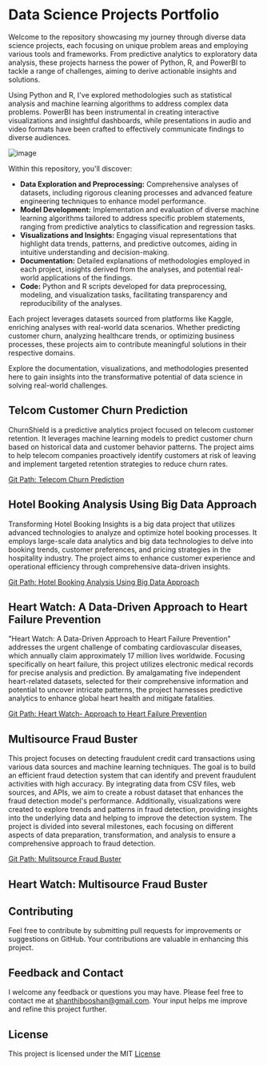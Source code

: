 # Data Science Projects Portfolio
Welcome to the repository showcasing my journey through diverse data science projects, each focusing on unique problem areas and employing various tools and frameworks. From predictive analytics to exploratory data analysis, these projects harness the power of Python, R, and PowerBI to tackle a range of challenges, aiming to derive actionable insights and solutions.

Using Python and R, I've explored methodologies such as statistical analysis and machine learning algorithms to address complex data problems. PowerBI has been instrumental in creating interactive visualizations and insightful dashboards, while presentations in audio and video formats have been crafted to effectively communicate findings to diverse audiences.

![image](https://github.com/shanthibooshansubramanian/Portfolio/assets/173968838/de66db92-8c73-4382-9ba0-03f180dfe95b)


Within this repository, you'll discover:
- **Data Exploration and Preprocessing:** Comprehensive analyses of datasets, including rigorous cleaning processes and advanced feature engineering techniques to enhance model performance.
- **Model Development:** Implementation and evaluation of diverse machine learning algorithms tailored to address specific problem statements, ranging from predictive analytics to classification and regression tasks.
- **Visualizations and Insights:** Engaging visual representations that highlight data trends, patterns, and predictive outcomes, aiding in intuitive understanding and decision-making.
- **Documentation:** Detailed explanations of methodologies employed in each project, insights derived from the analyses, and potential real-world applications of the findings.
- **Code:** Python and R scripts developed for data preprocessing, modeling, and visualization tasks, facilitating transparency and reproducibility of the analyses.
  
Each project leverages datasets sourced from platforms like Kaggle, enriching analyses with real-world data scenarios. Whether predicting customer churn, analyzing healthcare trends, or optimizing business processes, these projects aim to contribute meaningful solutions in their respective domains.

Explore the documentation, visualizations, and methodologies presented here to gain insights into the transformative potential of data science in solving real-world challenges.

## Telcom Customer Churn Prediction

ChurnShield is a predictive analytics project focused on telecom customer retention. It leverages machine learning models to predict customer churn based on historical data and customer behavior patterns. The project aims to help telecom companies proactively identify customers at risk of leaving and implement targeted retention strategies to reduce churn rates.

[Git Path: Telecom Churn Prediction](https://github.com/shanthibooshansubramanian/Portfolio/blob/main/Telecom%20Customer%20Retention/readme.md)

## Hotel Booking Analysis Using Big Data Approach

Transforming Hotel Booking Insights is a big data project that utilizes advanced technologies to analyze and optimize hotel booking processes. It employs large-scale data analytics and big data technologies to delve into booking trends, customer preferences, and pricing strategies in the hospitality industry. The project aims to enhance customer experience and operational efficiency through comprehensive data-driven insights.

[Git Path: Hotel Booking Analysis Using Big Data Approach](https://github.com/shanthibooshansubramanian/Portfolio/blob/main/Hotel%20Booking%20Analysis%20Using%20Big%20Data%20Approach/README.md)

## Heart Watch: A Data-Driven Approach to Heart Failure Prevention

"Heart Watch: A Data-Driven Approach to Heart Failure Prevention" addresses the urgent challenge of combating cardiovascular diseases, which annually claim approximately 17 million lives worldwide. Focusing specifically on heart failure, this project utilizes electronic medical records for precise analysis and prediction. By amalgamating five independent heart-related datasets, selected for their comprehensive information and potential to uncover intricate patterns, the project harnesses predictive analytics to enhance global heart health and mitigate fatalities.

[Git Path: Heart Watch- Approach to Heart Failure Prevention](https://github.com/shanthibooshansubramanian/Portfolio/blob/main/Heart%20Watch%3A%20A%20Data-Driven%20Approach%20to%20Heart%20Failure%20Prevention/README.md)

## Multisource Fraud Buster

This project focuses on detecting fraudulent credit card transactions using various data sources and machine learning techniques. The goal is to build an efficient fraud detection system that can identify and prevent fraudulent activities with high accuracy. By integrating data from CSV files, web sources, and APIs, we aim to create a robust dataset that enhances the fraud detection model's performance. Additionally, visualizations were created to explore trends and patterns in fraud detection, providing insights into the underlying data and helping to improve the detection system. The project is divided into several milestones, each focusing on different aspects of data preparation, transformation, and analysis to ensure a comprehensive approach to fraud detection.

[Git Path: Mulitsource Fraud Buster](https://github.com/shanthibooshansubramanian/Portfolio/blob/main/MultiSource%20FraudBuster/README.md)

## Heart Watch: Multisource Fraud Buster

## Contributing

Feel free to contribute by submitting pull requests for improvements or suggestions on GitHub. Your contributions are valuable in enhancing this project.

## Feedback and Contact

I welcome any feedback or questions you may have. Please feel free to contact me at shanthibooshan@gmail.com. Your input helps me improve and refine this project further.

## License

This project is licensed under the MIT [License](https://github.com/shanthibooshansubramanian/Portfolio/blob/main/LICENSE)
